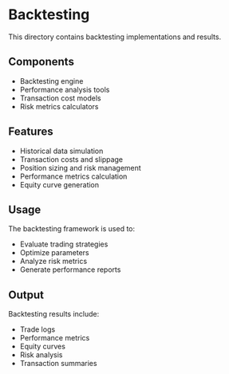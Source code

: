 # Backtesting

This directory contains backtesting implementations and results.

## Components

- Backtesting engine
- Performance analysis tools
- Transaction cost models
- Risk metrics calculators

## Features

- Historical data simulation
- Transaction costs and slippage
- Position sizing and risk management
- Performance metrics calculation
- Equity curve generation

## Usage

The backtesting framework is used to:
- Evaluate trading strategies
- Optimize parameters
- Analyze risk metrics
- Generate performance reports

## Output

Backtesting results include:
- Trade logs
- Performance metrics
- Equity curves
- Risk analysis
- Transaction summaries
